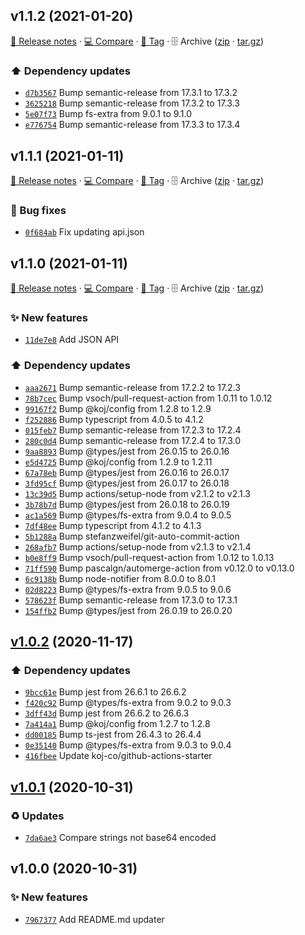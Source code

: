 ## v1.1.2 (2021-01-20)

[📝 Release notes](https://github.com/AnandChowdhary/events-summary/releases/tag/v1.1.2) · [💻 Compare](https://github.com/AnandChowdhary/events-summary/compare/v1.1.1...v1.1.2) · [🔖 Tag](https://github.com/AnandChowdhary/events-summary/tree/v1.1.2) · 🗄️ Archive ([zip](https://github.com/AnandChowdhary/events-summary/archive/v1.1.2.zip) · [tar.gz](https://github.com/AnandChowdhary/events-summary/archive/v1.1.2.tar.gz))

### ⬆️ Dependency updates

- [`d7b3567`](https://github.com/AnandChowdhary/events-summary/commit/d7b3567)  Bump semantic-release from 17.3.1 to 17.3.2
- [`3625218`](https://github.com/AnandChowdhary/events-summary/commit/3625218)  Bump semantic-release from 17.3.2 to 17.3.3
- [`5e07f73`](https://github.com/AnandChowdhary/events-summary/commit/5e07f73)  Bump fs-extra from 9.0.1 to 9.1.0
- [`e776754`](https://github.com/AnandChowdhary/events-summary/commit/e776754)  Bump semantic-release from 17.3.3 to 17.3.4

## v1.1.1 (2021-01-11)

[📝 Release notes](https://github.com/AnandChowdhary/events-summary/releases/tag/v1.1.1) · [💻 Compare](https://github.com/AnandChowdhary/events-summary/compare/v1.1.0...v1.1.1) · [🔖 Tag](https://github.com/AnandChowdhary/events-summary/tree/v1.1.1) · 🗄️ Archive ([zip](https://github.com/AnandChowdhary/events-summary/archive/v1.1.1.zip) · [tar.gz](https://github.com/AnandChowdhary/events-summary/archive/v1.1.1.tar.gz))

### 🐛 Bug fixes

- [`0f684ab`](https://github.com/AnandChowdhary/events-summary/commit/0f684ab)  Fix updating api.json

## v1.1.0 (2021-01-11)

[📝 Release notes](https://github.com/AnandChowdhary/events-summary/releases/tag/v1.1.0) · [💻 Compare](https://github.com/AnandChowdhary/events-summary/compare/v1.0.2...v1.1.0) · [🔖 Tag](https://github.com/AnandChowdhary/events-summary/tree/v1.1.0) · 🗄️ Archive ([zip](https://github.com/AnandChowdhary/events-summary/archive/v1.1.0.zip) · [tar.gz](https://github.com/AnandChowdhary/events-summary/archive/v1.1.0.tar.gz))

### ✨ New features

- [`11de7e8`](https://github.com/AnandChowdhary/events-summary/commit/11de7e8)  Add JSON API

### ⬆️ Dependency updates

- [`aaa2671`](https://github.com/AnandChowdhary/events-summary/commit/aaa2671)  Bump semantic-release from 17.2.2 to 17.2.3
- [`78b7cec`](https://github.com/AnandChowdhary/events-summary/commit/78b7cec)  Bump vsoch/pull-request-action from 1.0.11 to 1.0.12
- [`99167f2`](https://github.com/AnandChowdhary/events-summary/commit/99167f2)  Bump @koj/config from 1.2.8 to 1.2.9
- [`f252886`](https://github.com/AnandChowdhary/events-summary/commit/f252886)  Bump typescript from 4.0.5 to 4.1.2
- [`015feb7`](https://github.com/AnandChowdhary/events-summary/commit/015feb7)  Bump semantic-release from 17.2.3 to 17.2.4
- [`280c0d4`](https://github.com/AnandChowdhary/events-summary/commit/280c0d4)  Bump semantic-release from 17.2.4 to 17.3.0
- [`9aa8893`](https://github.com/AnandChowdhary/events-summary/commit/9aa8893)  Bump @types/jest from 26.0.15 to 26.0.16
- [`e5d4725`](https://github.com/AnandChowdhary/events-summary/commit/e5d4725)  Bump @koj/config from 1.2.9 to 1.2.11
- [`67a78eb`](https://github.com/AnandChowdhary/events-summary/commit/67a78eb)  Bump @types/jest from 26.0.16 to 26.0.17
- [`3fd95cf`](https://github.com/AnandChowdhary/events-summary/commit/3fd95cf)  Bump @types/jest from 26.0.17 to 26.0.18
- [`13c39d5`](https://github.com/AnandChowdhary/events-summary/commit/13c39d5)  Bump actions/setup-node from v2.1.2 to v2.1.3
- [`3b78b7d`](https://github.com/AnandChowdhary/events-summary/commit/3b78b7d)  Bump @types/jest from 26.0.18 to 26.0.19
- [`ac1a569`](https://github.com/AnandChowdhary/events-summary/commit/ac1a569)  Bump @types/fs-extra from 9.0.4 to 9.0.5
- [`7df48ee`](https://github.com/AnandChowdhary/events-summary/commit/7df48ee)  Bump typescript from 4.1.2 to 4.1.3
- [`5b1288a`](https://github.com/AnandChowdhary/events-summary/commit/5b1288a)  Bump stefanzweifel/git-auto-commit-action
- [`268afb7`](https://github.com/AnandChowdhary/events-summary/commit/268afb7)  Bump actions/setup-node from v2.1.3 to v2.1.4
- [`b0e8ff9`](https://github.com/AnandChowdhary/events-summary/commit/b0e8ff9)  Bump vsoch/pull-request-action from 1.0.12 to 1.0.13
- [`71ff590`](https://github.com/AnandChowdhary/events-summary/commit/71ff590)  Bump pascalgn/automerge-action from v0.12.0 to v0.13.0
- [`6c9138b`](https://github.com/AnandChowdhary/events-summary/commit/6c9138b)  Bump node-notifier from 8.0.0 to 8.0.1
- [`02d8223`](https://github.com/AnandChowdhary/events-summary/commit/02d8223)  Bump @types/fs-extra from 9.0.5 to 9.0.6
- [`578623f`](https://github.com/AnandChowdhary/events-summary/commit/578623f)  Bump semantic-release from 17.3.0 to 17.3.1
- [`154ffb2`](https://github.com/AnandChowdhary/events-summary/commit/154ffb2)  Bump @types/jest from 26.0.19 to 26.0.20

## [v1.0.2](https://github.com/AnandChowdhary/events-summary/compare/v1.0.1...v1.0.2) (2020-11-17)

### ⬆️ Dependency updates

- [`9bcc61e`](https://github.com/AnandChowdhary/events-summary/commit/9bcc61e)  Bump jest from 26.6.1 to 26.6.2
- [`f420c92`](https://github.com/AnandChowdhary/events-summary/commit/f420c92)  Bump @types/fs-extra from 9.0.2 to 9.0.3
- [`3dff43d`](https://github.com/AnandChowdhary/events-summary/commit/3dff43d)  Bump jest from 26.6.2 to 26.6.3
- [`7a414a1`](https://github.com/AnandChowdhary/events-summary/commit/7a414a1)  Bump @koj/config from 1.2.7 to 1.2.8
- [`dd00185`](https://github.com/AnandChowdhary/events-summary/commit/dd00185)  Bump ts-jest from 26.4.3 to 26.4.4
- [`0e35140`](https://github.com/AnandChowdhary/events-summary/commit/0e35140)  Bump @types/fs-extra from 9.0.3 to 9.0.4
- [`416fbee`](https://github.com/AnandChowdhary/events-summary/commit/416fbee)  Update koj-co/github-actions-starter

## [v1.0.1](https://github.com/AnandChowdhary/events-summary/compare/v1.0.0...v1.0.1) (2020-10-31)

### ♻️ Updates

- [`7da6ae3`](https://github.com/AnandChowdhary/events-summary/commit/7da6ae3)  Compare strings not base64 encoded

## v1.0.0 (2020-10-31)

### ✨ New features

- [`7967377`](https://github.com/AnandChowdhary/events-summary/commit/7967377)  Add README.md updater
